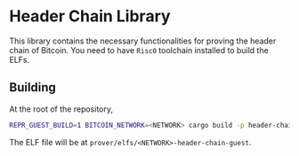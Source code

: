 # Header Chain Library
This library contains the necessary functionalities for proving the header chain of Bitcoin.
You need to have `Risc0` toolchain installed to build the ELFs.

## Building
At the root of the repository,
```bash
REPR_GUEST_BUILD=1 BITCOIN_NETWORK=<NETWORK> cargo build -p header-chain-circuit --release
```

The ELF file will be at `prover/elfs/<NETWORK>-header-chain-guest`.
